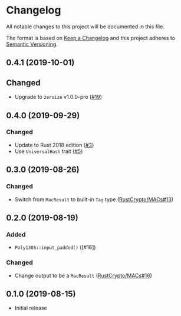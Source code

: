 # Changelog

All notable changes to this project will be documented in this file.

The format is based on [Keep a Changelog](https://keepachangelog.com/en/1.0.0/)
and this project adheres to [Semantic Versioning](https://semver.org/spec/v2.0.0.html).

## 0.4.1 (2019-10-01)

## Changed
- Upgrade to `zeroize` v1.0.0-pre ([#19])

[#19]: https://github.com/RustCrypto/universal-hashes/pull/19

## 0.4.0 (2019-09-29)

### Changed
- Update to Rust 2018 edition ([#3])
- Use `UniversalHash` trait ([#5])

[#3]: https://github.com/RustCrypto/universal-hashes/pull/3
[#5]: https://github.com/RustCrypto/universal-hashes/pull/5

## 0.3.0 (2019-08-26)
### Changed
- Switch from `MacResult` to built-in `Tag` type ([RustCrypto/MACs#13])

[RustCrypto/MACs#13]: https://github.com/RustCrypto/MACs/pull/13

## 0.2.0 (2019-08-19)
### Added
- `Poly1305::input_padded()` ([#16])

### Changed
- Change output to be a `MacResult` ([RustCrypto/MACs#16])

[RustCrypto/MACs#16]: https://github.com/RustCrypto/MACs/pull/16

## 0.1.0 (2019-08-15)

- Initial release
